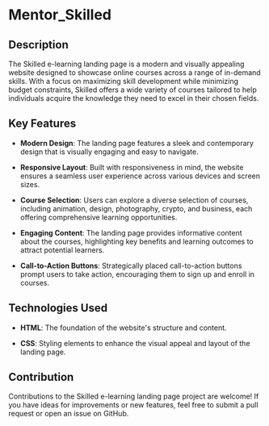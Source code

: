 # Mentor_Skilled

## Description

The Skilled e-learning landing page is a modern and visually appealing website designed to showcase online courses across a range of in-demand skills. With a focus on maximizing skill development while minimizing budget constraints, Skilled offers a wide variety of courses tailored to help individuals acquire the knowledge they need to excel in their chosen fields.

## Key Features

- **Modern Design**: The landing page features a sleek and contemporary design that is visually engaging and easy to navigate.
  
- **Responsive Layout**: Built with responsiveness in mind, the website ensures a seamless user experience across various devices and screen sizes.

- **Course Selection**: Users can explore a diverse selection of courses, including animation, design, photography, crypto, and business, each offering comprehensive learning opportunities.

- **Engaging Content**: The landing page provides informative content about the courses, highlighting key benefits and learning outcomes to attract potential learners.

- **Call-to-Action Buttons**: Strategically placed call-to-action buttons prompt users to take action, encouraging them to sign up and enroll in courses.

## Technologies Used

- **HTML**: The foundation of the website's structure and content.
  
- **CSS**: Styling elements to enhance the visual appeal and layout of the landing page.

## Contribution

Contributions to the Skilled e-learning landing page project are welcome! If you have ideas for improvements or new features, feel free to submit a pull request or open an issue on GitHub.
